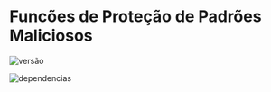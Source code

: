 # Funcões de Proteção de Padrões Maliciosos

![versão](https://img.shields.io/github/package-json/v/cesarconterno/FuncoesProtecaoPadroesMaliciosos/master)

![dependencias](https://img.shields.io/david/dev/cesarconterno/FuncoesProtecaoPadroesMaliciosos)
